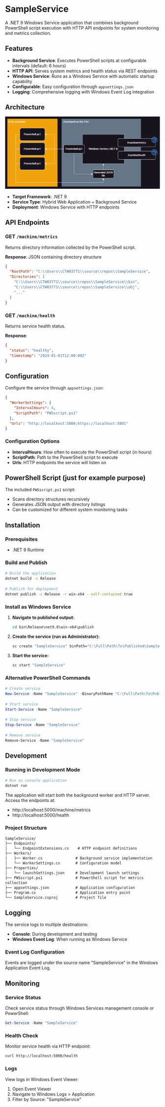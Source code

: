 ﻿# SampleService

A .NET 9 Windows Service application that combines background PowerShell script execution with HTTP API endpoints for system monitoring and metrics collection.

## Features

- **Background Service**: Executes PowerShell scripts at configurable intervals (default: 6 hours)
- **HTTP API**: Serves system metrics and health status via REST endpoints
- **Windows Service**: Runs as a Windows Service with automatic startup capability
- **Configurable**: Easy configuration through `appsettings.json`
- **Logging**: Comprehensive logging with Windows Event Log integration

## Architecture

![alt text](./Documents/Design.drawio.png "Architecture")

- **Target Framework**: .NET 9
- **Service Type**: Hybrid Web Application + Background Service
- **Deployment**: Windows Service with HTTP endpoints

## API Endpoints

### GET `/machine/metrics`
Returns directory information collected by the PowerShell script.

**Response**: JSON containing directory structure
```json
{
  "RootPath": "C:\\Users\\CTW03771\\source\\repos\\SampleService",
  "Directories": [
    "C:\\Users\\CTW03771\\source\\repos\\SampleService\\bin",
    "C:\\Users\\CTW03771\\source\\repos\\SampleService\\obj",
    "..."
  ]
}
```

### GET `/machine/health`
Returns service health status.

**Response**: 
```json
{
  "status": "healthy",
  "timestamp": "2024-01-01T12:00:00Z"
}
```

## Configuration

Configure the service through `appsettings.json`:

```json
{
  "WorkerSettings": {
    "IntervalHours": 6,
    "ScriptPath": "PWSscript.ps1"
  },
  "Urls": "http://localhost:5000;https://localhost:5001"
}
```

### Configuration Options

- **IntervalHours**: How often to execute the PowerShell script (in hours)
- **ScriptPath**: Path to the PowerShell script to execute
- **Urls**: HTTP endpoints the service will listen on

## PowerShell Script (just for example purpose)

The included `PWSscript.ps1` script:
- Scans directory structures recursively
- Generates JSON output with directory listings
- Can be customized for different system monitoring tasks

## Installation

### Prerequisites
- .NET 9 Runtime

### Build and Publish

```bash
# Build the application
dotnet build -c Release

# Publish for deployment
dotnet publish -c Release -r win-x64 --self-contained true
```

### Install as Windows Service

1. **Navigate to published output:**
   ```cmd
   cd bin\Release\net9.0\win-x64\publish
   ```

2. **Create the service (run as Administrator):**
   ```cmd
   sc create "SampleService" binPath="C:\Full\Path\To\Published\SampleService.exe" start=auto
   ```

3. **Start the service:**
   ```cmd
   sc start "SampleService"
   ```

### Alternative PowerShell Commands

```powershell
# Create service
New-Service -Name "SampleService" -BinaryPathName "C:\Full\Path\To\Published\SampleService.exe" -StartupType Automatic

# Start service
Start-Service -Name "SampleService"

# Stop service
Stop-Service -Name "SampleService"

# Remove service
Remove-Service -Name "SampleService"
```

## Development

### Running in Development Mode

```bash
# Run as console application
dotnet run
```

The application will start both the background worker and HTTP server. Access the endpoints at:
- http://localhost:5000/machine/metrics
- http://localhost:5000/health

### Project Structure

```
SampleService/
├── Endpoints/
│   └── EndpointExtensions.cs    # HTTP endpoint definitions
├── Workers/
│   ├── Worker.cs               # Background service implementation
│   └── WorkerSettings.cs       # Configuration model
├── Properties/
│   └── launchSettings.json     # Development launch settings
├── PWSscript.ps1               # PowerShell script for metrics collection
├── appsettings.json            # Application configuration
├── Program.cs                  # Application entry point
└── SampleService.csproj        # Project file
```

## Logging

The service logs to multiple destinations:

- **Console**: During development and testing
- **Windows Event Log**: When running as Windows Service

### Event Log Configuration

Events are logged under the source name "SampleService" in the Windows Application Event Log.

## Monitoring

### Service Status
Check service status through Windows Services management console or PowerShell:

```powershell
Get-Service -Name "SampleService"
```

### Health Check
Monitor service health via HTTP endpoint:

```bash
curl http://localhost:5000/health
```

### Logs
View logs in Windows Event Viewer:
1. Open Event Viewer
2. Navigate to Windows Logs > Application
3. Filter by Source: "SampleService"
